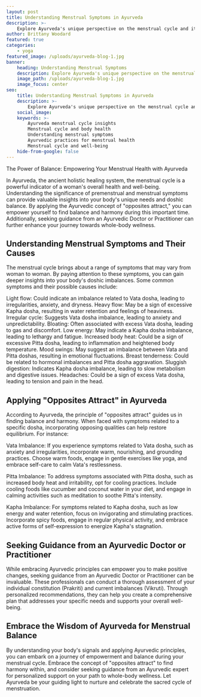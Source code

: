 ```yaml
---
layout: post
title: Understanding Menstrual Symptoms in Ayurveda
description: >-
    Explore Ayurveda's unique perspective on the menstrual cycle and its connection to overall health.
author: Brittany Woodard
featured: true
categories:
    - yoga
featured_image: /uploads/ayurveda-blog-1.jpg
banner:
    heading: Understanding Menstrual Symptoms
    description: Explore Ayurveda's unique perspective on the menstrual cycle and its connection to overall health.
    image_path: /uploads/ayurveda-blog-1.jpg
    image_focus: center
seo:
    title: Understanding Menstrual Symptoms in Ayurveda
    description: >-
        Explore Ayurveda's unique perspective on the menstrual cycle and its connection to overall health.
    social_image:
    keywords: >-
        Ayurveda menstrual cycle insights
        Menstrual cycle and body health
        Understanding menstrual symptoms
        Ayurvedic practices for menstrual health
        Menstrual cycle and well-being
    hide-from-google: false
---
```


The Power of Balance: Empowering Your Menstrual Health with Ayurveda

In Ayurveda, the ancient holistic healing system, the menstrual cycle is a powerful indicator of a woman's overall health and well-being. Understanding the significance of premenstrual and menstrual symptoms can provide valuable insights into your body's unique needs and doshic balance. By applying the Ayurvedic concept of "opposites attract," you can empower yourself to find balance and harmony during this important time. Additionally, seeking guidance from an Ayurvedic Doctor or Practitioner can further enhance your journey towards whole-body wellness.

## Understanding Menstrual Symptoms and Their Causes

The menstrual cycle brings about a range of symptoms that may vary from woman to woman. By paying attention to these symptoms, you can gain deeper insights into your body's doshic imbalances. Some common symptoms and their possible causes include:

Light flow: Could indicate an imbalance related to Vata dosha, leading to irregularities, anxiety, and dryness.
Heavy flow: May be a sign of excessive Kapha dosha, resulting in water retention and feelings of heaviness.
Irregular cycle: Suggests Vata dosha imbalance, leading to anxiety and unpredictability.
Bloating: Often associated with excess Vata dosha, leading to gas and discomfort.
Low energy: May indicate a Kapha dosha imbalance, leading to lethargy and fatigue.
Increased body heat: Could be a sign of excessive Pitta dosha, leading to inflammation and heightened body temperature.
Mood swings: May suggest an imbalance between Vata and Pitta doshas, resulting in emotional fluctuations.
Breast tenderness: Could be related to hormonal imbalances and Pitta dosha aggravation.
Sluggish digestion: Indicates Kapha dosha imbalance, leading to slow metabolism and digestive issues.
Headaches: Could be a sign of excess Vata dosha, leading to tension and pain in the head.

## Applying "Opposites Attract" in Ayurveda

According to Ayurveda, the principle of "opposites attract" guides us in finding balance and harmony. When faced with symptoms related to a specific dosha, incorporating opposing qualities can help restore equilibrium. For instance:

Vata Imbalance: If you experience symptoms related to Vata dosha, such as anxiety and irregularities, incorporate warm, nourishing, and grounding practices. Choose warm foods, engage in gentle exercises like yoga, and embrace self-care to calm Vata's restlessness.

Pitta Imbalance: To address symptoms associated with Pitta dosha, such as increased body heat and irritability, opt for cooling practices. Include cooling foods like cucumber and coconut water in your diet, and engage in calming activities such as meditation to soothe Pitta's intensity.

Kapha Imbalance: For symptoms related to Kapha dosha, such as low energy and water retention, focus on invigorating and stimulating practices. Incorporate spicy foods, engage in regular physical activity, and embrace active forms of self-expression to energize Kapha's stagnation.

## Seeking Guidance from an Ayurvedic Doctor or Practitioner

While embracing Ayurvedic principles can empower you to make positive changes, seeking guidance from an Ayurvedic Doctor or Practitioner can be invaluable. These professionals can conduct a thorough assessment of your individual constitution (Prakriti) and current imbalances (Vikruti). Through personalized recommendations, they can help you create a comprehensive plan that addresses your specific needs and supports your overall well-being.

## Embrace the Wisdom of Ayurveda for Menstrual Balance

By understanding your body's signals and applying Ayurvedic principles, you can embark on a journey of empowerment and balance during your menstrual cycle. Embrace the concept of "opposites attract" to find harmony within, and consider seeking guidance from an Ayurvedic expert for personalized support on your path to whole-body wellness. Let Ayurveda be your guiding light to nurture and celebrate the sacred cycle of menstruation.